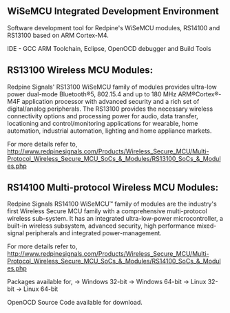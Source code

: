 WiSeMCU Integrated Development Environment
-------------------------------------------------------------

Software development tool for Redpine's WiSeMCU modules, RS14100 and RS13100 based on ARM Cortex-M4.

IDE - GCC ARM Toolchain, Eclipse, OpenOCD debugger and Build Tools

RS13100 Wireless MCU Modules:
----------------------------
Redpine Signals' RS13100 WiSeMCU family of modules provides ultra-low power dual-mode Bluetooth®5, 802.15.4 and up to 180 MHz ARM®Cortex®-M4F application processor with advanced security and a rich set of digital/analog peripherals. The RS13100 provides the necessary wireless connectivity options and processing power for audio, data transfer, locationing and control/monitoring applications for wearable, home automation, industrial automation, lighting and home appliance markets.

For more details refer to,
http://www.redpinesignals.com/Products/Wireless_Secure_MCU/Multi-Protocol_Wireless_Secure_MCU_SoCs_&_Modules/RS13100_SoCs_&_Modules.php 

RS14100 Multi-protocol Wireless MCU Modules:
-------------------------------------------
Redpine Signals RS14100 WiSeMCU™ family of modules are the industry's first Wireless Secure MCU family with a comprehensive multi-protocol wireless sub-system. It has an integrated ultra-low-power microcontroller, a built-in wireless subsystem, advanced security, high performance mixed-signal peripherals and integrated power-management.

For more details refer to,
http://www.redpinesignals.com/Products/Wireless_Secure_MCU/Multi-Protocol_Wireless_Secure_MCU_SoCs_&_Modules/RS14100_SoCs_&_Modules.php


Packages available for,
-> Windows 32-bit
-> Windows 64-bit
-> Linux 32-bit
-> Linux 64-bit

OpenOCD Source Code available for download.
